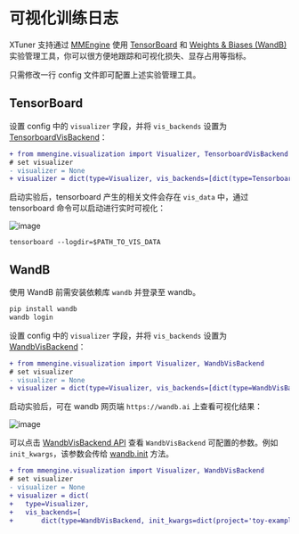 # 可视化训练日志

XTuner 支持通过 [MMEngine](https://github.com/open-mmlab/mmengine) 使用 [TensorBoard](https://www.tensorflow.org/tensorboard?hl=zh-cn) 和 [Weights & Biases (WandB)](https://docs.wandb.ai/) 实验管理工具，你可以很方便地跟踪和可视化损失、显存占用等指标。

只需修改一行 config 文件即可配置上述实验管理工具。

## TensorBoard

设置 config 中的 `visualizer` 字段，并将 `vis_backends` 设置为 [TensorboardVisBackend](https://github.com/open-mmlab/mmengine/blob/2c4516c62294964065d058d98799402f50afdef6/mmengine/visualization/vis_backend.py#L514)：

```diff
+ from mmengine.visualization import Visualizer, TensorboardVisBackend
# set visualizer
- visualizer = None
+ visualizer = dict(type=Visualizer, vis_backends=[dict(type=TensorboardVisBackend)])
```

启动实验后，tensorboard 产生的相关文件会存在 `vis_data` 中，通过 tensorboard 命令可以启动进行实时可视化：

![image](https://github.com/InternLM/xtuner/assets/67539920/abacb28f-5afd-46d0-91b2-acdd20887969)

```
tensorboard --logdir=$PATH_TO_VIS_DATA
```

## WandB

使用 WandB 前需安装依赖库 `wandb` 并登录至 wandb。

```bash
pip install wandb
wandb login
```

设置 config 中的 `visualizer` 字段，并将 `vis_backends` 设置为 [WandbVisBackend](https://github.com/open-mmlab/mmengine/blob/2c4516c62294964065d058d98799402f50afdef6/mmengine/visualization/vis_backend.py#L330)：

```diff
+ from mmengine.visualization import Visualizer, WandbVisBackend
# set visualizer
- visualizer = None
+ visualizer = dict(type=Visualizer, vis_backends=[dict(type=WandbVisBackend)])
```

启动实验后，可在 wandb 网页端 `https://wandb.ai` 上查看可视化结果：

![image](https://github.com/InternLM/xtuner/assets/41630003/fc16387a-3c83-4015-9235-8ec811077953)

可以点击 [WandbVisBackend API](https://github.com/open-mmlab/mmengine/blob/2c4516c62294964065d058d98799402f50afdef6/mmengine/visualization/vis_backend.py#L330) 查看 `WandbVisBackend` 可配置的参数。例如 `init_kwargs`，该参数会传给 [wandb.init](https://docs.wandb.ai/ref/python/init) 方法。

```diff
+ from mmengine.visualization import Visualizer, WandbVisBackend
# set visualizer
- visualizer = None
+ visualizer = dict(
+   type=Visualizer,
+   vis_backends=[
+       dict(type=WandbVisBackend, init_kwargs=dict(project='toy-example'))])
```
